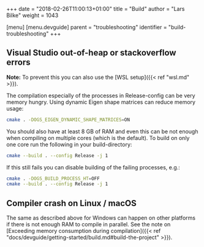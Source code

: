 +++
date = "2018-02-26T11:00:13+01:00"
title = "Build"
author = "Lars Bilke"
weight = 1043

[menu]
  [menu.devguide]
    parent = "troubleshooting"
    identifier = "build-troubleshooting"
+++

## Visual Studio out-of-heap or stackoverflow errors

<div class='note'>

**Note:** To prevent this you can also use the [WSL setup]({{< ref "wsl.md" >}}).

</div>

The compilation especially of the processes in Release-config can be very memory hungry. Using dynamic Eigen shape matrices can reduce memory usage:

```bash
cmake . -DOGS_EIGEN_DYNAMIC_SHAPE_MATRICES=ON
```

You should also have at least 8 GB of RAM and even this can be not enough when compiling on multiple cores (which is the default). To build on only one core run the following in your build-directory:

```bash
cmake --build . --config Release -j 1
```

If this still fails you can disable building of the failing processes, e.g.:

```bash
cmake . -DOGS_BUILD_PROCESS_HT=OFF
cmake --build . --config Release -j 1
```

## Compiler crash on Linux / macOS

The same as described above for Windows can happen on other platforms if there is not enough RAM to compile in parallel. See the note on [Exceeding memory consumption during compilation]({{< ref "docs/devguide/getting-started/build.md#build-the-project" >}}).
